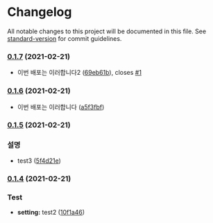 # Changelog

All notable changes to this project will be documented in this file. See [standard-version](https://github.com/conventional-changelog/standard-version) for commit guidelines.

### [0.1.7](https://github.com/feel5ny/test-spa-version/compare/v0.1.6...v0.1.7) (2021-02-21)


* 이번 배포는 이러합니다2 ([69eb61b](https://github.com/feel5ny/test-spa-version/commit/69eb61b9302f137cecd62728a80699408da8cc7c)), closes [#1](https://github.com/feel5ny/test-spa-version/issues/1)

### [0.1.6](https://github.com/feel5ny/test-spa-version/compare/v0.1.5...v0.1.6) (2021-02-21)


* 이번 배포는 이러합니다 ([a5f3fbf](https://github.com/feel5ny/test-spa-version/commit/a5f3fbf39a25018b27071f16359219726f52fee0))

### [0.1.5](https://github.com/feel5ny/test-spa-version/compare/v0.1.4...v0.1.5) (2021-02-21)


### 설명

* test3 ([5f4d21e](https://github.com/feel5ny/test-spa-version/commit/5f4d21ef00cd04fbfd1de19b4c5637058a6ecd69))

### [0.1.4](https://github.com/feel5ny/test-spa-version/compare/v0.1.3...v0.1.4) (2021-02-21)


### Test

* **setting:** test2 ([10f1a46](https://github.com/feel5ny/test-spa-version/commit/10f1a46cfadd3ec615e02088a325dd8c417d58ee))
